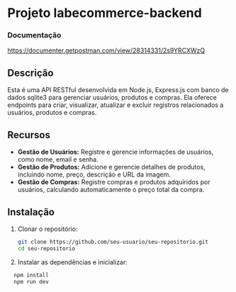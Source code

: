# Projeto labecommerce-backend

### Documentação

https://documenter.getpostman.com/view/28314331/2s9YRCXWzQ

## Descrição

Esta é uma API RESTful desenvolvida em Node.js, Express.js com banco de dados sqlite3 para gerenciar usuários, produtos e compras. Ela oferece endpoints para criar, visualizar, atualizar e excluir registros relacionados a usuários, produtos e compras.

## Recursos

- **Gestão de Usuários:** Registre e gerencie informações de usuários, como nome, email e senha.
- **Gestão de Produtos:** Adicione e gerencie detalhes de produtos, incluindo nome, preço, descrição e URL da imagem.
- **Gestão de Compras:** Registre compras e produtos adquiridos por usuários, calculando automaticamente o preço total da compra.

## Instalação

1. Clonar o repositório:

   ```bash
   git clone https://github.com/seu-usuario/seu-repositorio.git
   cd seu-repositorio

   ```

2. Instalar as dependências e inicializar:

```bash
  npm install
  npm run dev
```

